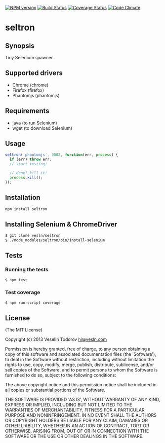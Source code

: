 [![NPM version](https://badge.fury.io/js/seltron.png)](http://badge.fury.io/js/seltron)
[![Build Status](https://secure.travis-ci.org/vesln/seltron.png)](http://travis-ci.org/vesln/seltron)
[![Coverage Status](https://coveralls.io/repos/vesln/seltron/badge.png?branch=master)](https://coveralls.io/r/vesln/seltron?branch=master)
[![Code Climate](https://codeclimate.com/github/vesln/seltron.png)](https://codeclimate.com/github/vesln/seltron)

# seltron

## Synopsis

Tiny Selenium spawner.

## Supported drivers

- Chrome (chrome)
- Firefox (firefox)
- Phantomjs (phantomjs)

## Requirements

- java (to run Selenium)
- wget (to download Selenium)

## Usage

```js
seltron('phantomjs', 9002, function(err, process) {
  if (err) throw err;
  // start testing!

  // done? kill it!
  process.kill();
});
```

## Installation

```bash
npm install seltron
```

## Installing Selenium & ChromeDriver

```bash
$ git clone vesln/seltron
$ ./node_modules/seltron/bin/install-selenium
```

## Tests

### Running the tests

```bash
$ npm test
```

### Test coverage

```bash
$ npm run-script coverage
```

## License

(The MIT License)

Copyright (c) 2013 Veselin Todorov <hi@vesln.com>

Permission is hereby granted, free of charge, to any person obtaining
a copy of this software and associated documentation files (the
'Software'), to deal in the Software without restriction, including
without limitation the rights to use, copy, modify, merge, publish,
distribute, sublicense, and/or sell copies of the Software, and to
permit persons to whom the Software is furnished to do so, subject to
the following conditions:

The above copyright notice and this permission notice shall be
included in all copies or substantial portions of the Software.

THE SOFTWARE IS PROVIDED 'AS IS', WITHOUT WARRANTY OF ANY KIND,
EXPRESS OR IMPLIED, INCLUDING BUT NOT LIMITED TO THE WARRANTIES OF
MERCHANTABILITY, FITNESS FOR A PARTICULAR PURPOSE AND NONINFRINGEMENT.
IN NO EVENT SHALL THE AUTHORS OR COPYRIGHT HOLDERS BE LIABLE FOR ANY
CLAIM, DAMAGES OR OTHER LIABILITY, WHETHER IN AN ACTION OF CONTRACT,
TORT OR OTHERWISE, ARISING FROM, OUT OF OR IN CONNECTION WITH THE
SOFTWARE OR THE USE OR OTHER DEALINGS IN THE SOFTWARE.

